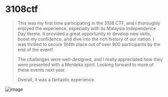 # 3108ctf

> This was my first time participating in the 3108 CTF, and I thoroughly enjoyed the experience, especially with its Malaysia Independence Day theme. It provided a great opportunity to develop new skills, boost my confidence, and dive into the rich history of our nation. I was thrilled to secure 184th place out of over 900 participants by the end of the event!
>
> The challenges were well-designed, and I really appreciated how they were presented with a Merdeka spirit. Looking forward to more of these events next year.
>
> Overall, it was a fantastic experience. 

![image](https://github.com/user-attachments/assets/365c2428-4285-48ca-a8fa-416fb5a4bb37)
